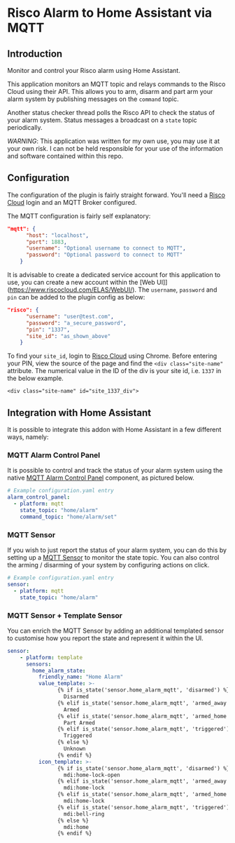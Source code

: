 # Risco Alarm to Home Assistant via MQTT
## Introduction
Monitor and control your Risco alarm using Home Assistant.

This application monitors an MQTT topic and relays commands to the Risco Cloud using their API. This allows you to arm, disarm and part arm your alarm system by publishing messages on the `command` topic.

Another status checker thread polls the Risco API to check the status of your alarm system. Status messages a broadcast on a `state` topic periodically.

*WARNING*: This application was written for my own use, you may use it at your own risk. I can not be held responsible for your use of the information and software contained within this repo. 


## Configuration
The configuration of the plugin is fairly straight forward. You'll need a [Risco Cloud](https://www.riscocloud.com/ELAS/WebUI/) login and an MQTT Broker configured.

The MQTT configuration is fairly self explanatory:
```json
"mqtt": {
      "host": "localhost",
      "port": 1883,
      "username": "Optional username to connect to MQTT",
      "password": "Optional password to connect to MQTT" 
    }
```

It is advisable to create a dedicated service account for this application to use, you can create a new account within the [Web UI]](https://www.riscocloud.com/ELAS/WebUI/). The `username`, `password` and `pin` can be added to the plugin config as below:
```json
"risco": {
      "username": "user@test.com",
      "password": "a_secure_password",
      "pin": "1337",
      "site_id": "as_shown_above"
    }
```

To find your `site_id`, login to [Risco Cloud](https://www.riscocloud.com/ELAS/WebUI/) using Chrome. Before entering your PIN, view the source of the page and find the `<div class="site-name"` attribute.
The numerical value in the ID of the div is your site id, i.e. `1337` in the below example.

`<div class="site-name" id="site_1337_div">`

## Integration with Home Assistant
It is possible to integrate this addon with Home Assistant in a few different ways, namely:

### MQTT Alarm Control Panel

It is possible to control and track the status of your alarm system using the native [MQTT Alarm Control Panel](https://www.home-assistant.io/components/alarm_control_panel.mqtt/) component, as pictured below.

```yaml
# Example configuration.yaml entry
alarm_control_panel:
  - platform: mqtt
    state_topic: "home/alarm"
    command_topic: "home/alarm/set"
```

### MQTT Sensor

If you wish to just report the status of your alarm system, you can do this by setting up a [MQTT Sensor](https://www.home-assistant.io/components/sensor.mqtt/) to monitor the state topic. You can also control the arming / disarming of your system by configuring actions on click.

```yaml
# Example configuration.yaml entry
sensor:
  - platform: mqtt
    state_topic: "home/alarm"
```

### MQTT Sensor + Template Sensor

You can enrich the MQTT Sensor by adding an additional templated sensor to customise how you report the state and represent it within the UI.

```yaml
sensor:
    - platform: template
      sensors:
        home_alarm_state:
          friendly_name: "Home Alarm"
          value_template: >-
                {% if is_state('sensor.home_alarm_mqtt', 'disarmed') %}
                  Disarmed
                {% elif is_state('sensor.home_alarm_mqtt', 'armed_away') %}
                  Armed
                {% elif is_state('sensor.home_alarm_mqtt', 'armed_home') %}
                  Part Armed
                {% elif is_state('sensor.home_alarm_mqtt', 'triggered') %}
                  Triggered
                {% else %}
                  Unknown  
                {% endif %}
          icon_template: >-
                {% if is_state('sensor.home_alarm_mqtt', 'disarmed') %}
                  mdi:home-lock-open
                {% elif is_state('sensor.home_alarm_mqtt', 'armed_away') %}
                  mdi:home-lock
                {% elif is_state('sensor.home_alarm_mqtt', 'armed_home') %}
                  mdi:home-lock
                {% elif is_state('sensor.home_alarm_mqtt', 'triggered') %}
                  mdi:bell-ring
                {% else %}
                  mdi:home  
                {% endif %}
```